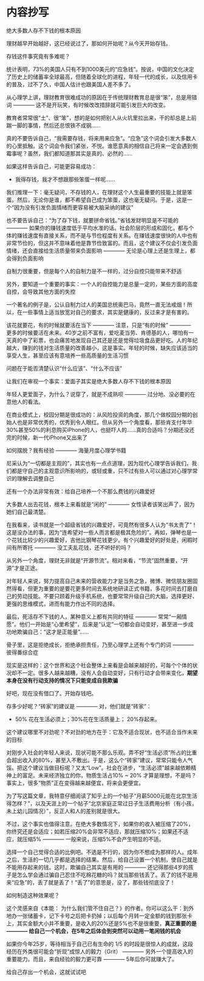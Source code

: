 # 内容抄写

绝大多数人存不下钱的根本原因

理财越早开始越好，这已经说过了，那如何开始呢？从今天开始存钱。

存钱这件事究竟有多难呢？

统计表明，73%的美国人只有不到1000美元的“应急钱”。按说，中国的文化决定了历史上的储蓄率全球最高，但随着全球化的进程，年轻一代的成长，以及信用卡的普及，过不了久，中国人估计也跟美国人差不多了。

从心理学上讲，理财教育很难成功的原因在于传统理财教育总是很“笨”，总是用错词 ———— 这不是开玩笑，有时候改改措辞就可能引发巨大的改变。

教育者常常很“土”、很“笨”，想的是如何把别人从火坑里拉出来，干的却总是上前踹一脚的事情，然后还总恨铁不成钢……

真的不要告诉自己，“我需要存钱，将来用来应急”。“应急”这个词会引发大多数人的心里抵触。这个词会令我们紧张，不悦。谁愿意真的相信自己将来一定会遇到倒霉事呢？虽然，我们都知道那其实是真的、必然的……

如果这样告诉自己，可能更容易成功：

* 我得存钱，我才不想跟那些笨蛋一样呢……

我们推理一下：毫无疑问，不存钱的人，在理财这个人生最重要的技能上就是笨蛋。然后，无论你是谁，都不希望自己成为笨蛋，这也毫无疑问。于是，这是一 个“因为没有引发负面情绪而更容易被大脑采纳的建议”

也不要告诉自己：“为了存下钱，就要拼命省钱。”省钱发财明显是不可能的 ———— 如果你的赚钱速度低于平均水准的话。社会阶层的形成和固化，都与个体的赚钱速度有直接关系，而不是与节俭程度有关系。在赚钱速度很快的人中也有非常节俭的，但这并不意味着他是靠节俭致富的。而且，这个建议不仅会引发负面情绪，还会直接给生活质量带来负面影响 ———— 无论是心理上还是生理上，都会得到负面影响

自制力很重要，但是每个人的自制力是不一样的，过分自控只能带来不舒适

另外，要知道一个重要的事实：一个人的自控能力是总量一定的，某些方面的高度自控，会导致其他方面的失控

一个著名的例子是，公认自制力过人的美国总统奥巴马，竟然一直无法戒烟！所以，在一些事情上适当放宽对自己的要求，其实是健康的，反过来才是有害的。

该花就要花，有的时候就要活在当下 ———— 注意，只是“有的时候” ———— 更多的时候要活在未来。40岁之前不富有，爱吃麦当劳、肯德基的人，哪怕有一天真的中了彩票，也会痛苦地发现自己其还是还是觉得垃圾食品更好吃。人的年纪越大，赚到的钱对生活质量的改善越小，这是事实。年轻的时候，缺失应该适当的享受人生，甚至应该有意培养一些高质量的生活习惯

问题在于能否清楚认识“什么应该”、“什么不应该”

让我们在审视一个事实：爱面子其实是绝大多数人存不下钱的根本原因

年轻人更爱面子，为什么？说穿了，就是不成熟呗 ———— 过分地、没必要的在意他人的看法。

在商业模式上，校园分期是很成功的：从风险投资的角度，那几个做校园分期的创始人也是非常优秀的，优秀到令人眼红。但从另外一个角度看，那些肯支付年华30%甚至50%的利息购买iPhone的人，也挺吓人的……真的合适吗？分期还没还完的时候，新一代iPhone又出来了

如何摆脱？我有经验 ———— 海量月度心理学书籍

尼采认为“一切都是主观的”，其实也有一点点道理，因为现代心理学告诉我们，我们都是守自己的主观意识所影响的，或轻或重，只不过有些人可以通过对心理学常识的理解去调整自己

还有一个办法非常有效：给自己培养一个不那么费钱的兴趣爱好

大多数人出去花钱，根本上来看就是“闲的” ———— 女性读者该笑出声了，因为她们自己最清楚。

在我看来，读书就是一个超级省钱的兴趣爱好，可竟然有很多人认为“书太贵了”！这是没办法的事，因为“连希望对一些人而言都是极其危险的”。再如，弹琴也是一个花钱比较少的兴趣爱好，吉他比钢琴花钱更少。有个兴趣爱好的好处是，闲暇时间有所寄托 ———— 没工夫乱花钱，还不听好的吗？

从另外一个角度，理财无非就是“开源节流”。相对来看，“节流”固然重要，“开源”才是正途。

对年轻人来说，努力提高自己未来的营收能力才是当务之急，微博、微信朋友圈固然得看，但更为重要的是要花更多时间去系统地研读正式书籍，多花时间去打磨自己的劳动技能。不要只顾着升级手机系统，也要常常升级自己的大脑，选择更好、更强的思维模式，进而有能力作出不同的选择。

最后，死活存不下钱的人，某种意义上都有共同的特征 ———— 常常“一厢情愿”。他们一开始是“心里希望”，后来是“认定”一切都会自动变好，甚至进一步成功地欺骗自己：“这才是正能量”……

骨子里，这是拒绝成长，拒绝承担责任，乃至心理学上还有个专门的词 ———— 彼得番综合症

现实是这样的：这个世界和这个社会整体上来看是会越来越好的，可每个个体的状况却不一定。很多人越来越糟，没有人会自动变好，只有行动才会带来变化，**期望本身在没有行动支持的情况下只能变成自我欺骗**

好吧，现在没有借口了。开始存钱吧。

存多少好呢？“砖家”的建议是 ———— 对，他们就是“砖家”：

* 50% 花在生活必须上；30%花在生活质量上； 20%存起来。

这个建议哪里不对劲呢？不对劲的地方在于：它及不适合现状，也不适合当作未来的目标

对刚步入社会的年轻人来说，现状可能不那么乐观。弄不好“生活必须”所占的比重会超出收入的80%，甚至入不敷出。于是，这么个“砖家”建议，常常只能令人气馁。把这个建议当做目标呢？又太“Low”。社会在进步，“生活必须”越来越依赖精神上的富足。未来经济独立的你，物质生活占10% ~ 20% 才算是理想，不是吗？事实上，很多“物质”正在变得越来越便宜，将来会更便宜。

为了写这篇文章，我特意仔细阅读了知乎上的一个帖子“月薪5000元能在北京生活得怎样？”，以及天涯上的一个帖子“北京家庭正常过日子生活费用分析（有小孩，未上幼儿园情况）”，反正人和人的差别就是很大。

不过，这个事实也值得注意。在绝大多数情况下，如果你的收入被压缩了20%，你终究还是会适应；如若压缩20%会非常不适应，那就压缩10%；如果还不适应，就压缩5% ———— 一般来说，压缩5%不会产生明显的不适。

选择一个自己觉得合适的比例吧。不选是不行的，因为你不想成为那样的人。成年之后，生活的一切几乎都是选择的结果。然后，给自己设置一个机制，使自己就是不能用存起来的钱。这时，欺骗自己其实是有用的 ———— 还记得那些4岁的孩子是怎么学会通过骗自己忍住不吃棉花糖的吗？就当那些钱丢了。丢了的钱不是用来“应急”的，丢了就是丢了！“丢了”的意思是，没了，那些钱彻底没了！

如何制造这种效果呢？

这个灵感来自《本能： 为什么我们管不住自己？》的作者。你可以这么干：到外地办一张储蓄卡，记下卡号之后把卡扔掉；以后每个月转一定金额的钱到那张卡上，其实金额大小并不重要，是收入的20%还是5%也不是很重要，**真正重要的是 ———— 给自己一个机会，在5年之后体会到突然可以动用一笔闲钱的机会**

如果你今年25岁，等待相当于自己已有生命的 1/5 的时段是很惊人的成就，这段经历在外类很可能会“折现”成惊人的毅力（Grit） ———— 另外一个提高收入的重要能力。而且，来自经验的毅力更可靠 ———— 5年后你可就赚大了。

给自己存出一个机会，这就试试吧

